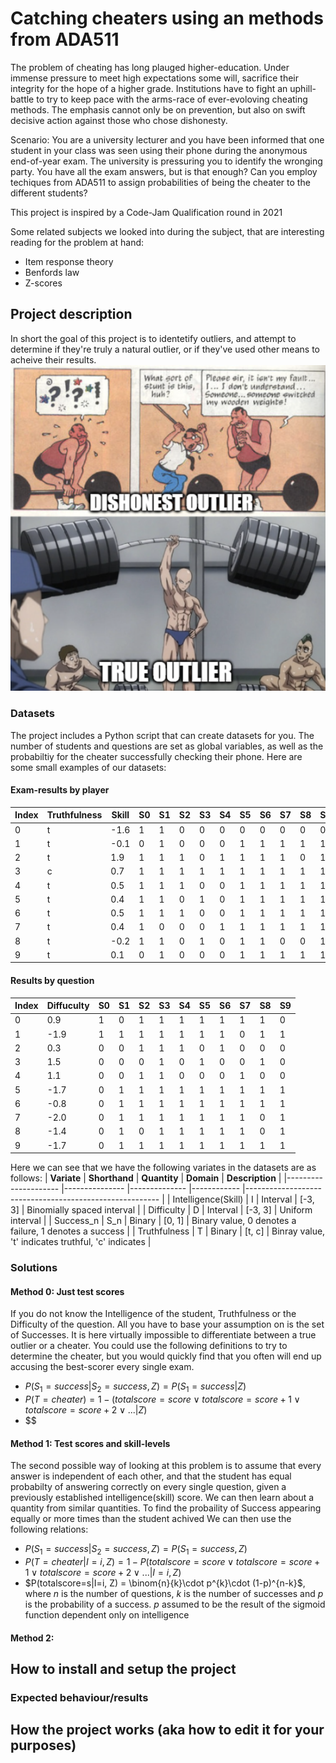 # Catching cheaters using an methods from ADA511
The problem of cheating has long plauged higher-education. Under immense pressure to meet high expectations some will, sacrifice their integrity for the hope of a higher grade. Institutions have to fight an uphill-battle to try to keep pace with the arms-race of ever-evoloving cheating methods. The emphasis cannot only be on prevention, but also on swift decisive action against those who chose dishonesty.

Scenario: You are a university lecturer and you have been informed that one student in your class was seen using their phone during the anonymous end-of-year exam. The university is pressuring you to identify the wronging party. You have all the exam answers, but is that enough? Can you employ techiques from ADA511 to assign probabilities of being the cheater to the different students?

This project is inspired by a Code-Jam Qualification round in 2021

Some related subjects we looked into during the subject, that are interesting reading for the problem at hand:
- Item response theory
- Benfords law
- Z-scores

## Project description
In short the goal of this project is to identetify outliers, and attempt to determine if they're truly a natural outlier, or if they've used other means to acheive their results. 
![](resources/saitamaOutlier.png)

### Datasets
The project includes a Python script that can create datasets for you. The number of students and questions are set as global variables, as well as the probabiltiy for the cheater successfully checking their phone.
Here are some small examples of our datasets:
#### Exam-results by player
|Index|Truthfulness|Skill|S0 |S1 |S2 |S3 |S4 |S5 |S6 |S7 |S8 |S9 |
|-----|------|-----|---|---|---|---|---|---|---|---|---|---|
|0    |t     |-1.6 |1  |1  |0  |0  |0  |0  |0  |0  |0  |0  |
|1    |t     |-0.1 |0  |1  |0  |0  |0  |1  |1  |1  |1  |1  |
|2    |t     |1.9  |1  |1  |1  |0  |1  |1  |1  |1  |0  |1  |
|3    |c     |0.7  |1  |1  |1  |1  |1  |1  |1  |1  |1  |1  |
|4    |t     |0.5  |1  |1  |1  |0  |0  |1  |1  |1  |1  |1  |
|5    |t     |0.4  |1  |1  |0  |1  |0  |1  |1  |1  |1  |1  |
|6    |t     |0.5  |1  |1  |1  |0  |0  |1  |1  |1  |1  |1  |
|7    |t     |0.4  |1  |0  |0  |0  |1  |1  |1  |1  |1  |1  |
|8    |t     |-0.2 |1  |1  |0  |1  |0  |1  |1  |0  |0  |1  |
|9    |t     |0.1  |0  |1  |0  |0  |0  |1  |1  |1  |1  |1  |

#### Results by question
|Index|Diffuculty|S0  |S1 |S2 |S3 |S4 |S5 |S6 |S7 |S8 |S9 |
|-----|----------|----|---|---|---|---|---|---|---|---|---|
|0    |0.9       |1   |0  |1  |1  |1  |1  |1  |1  |1  |0  |
|1    |-1.9      |1   |1  |1  |1  |1  |1  |1  |0  |1  |1  |
|2    |0.3       |0   |0  |1  |1  |1  |0  |1  |0  |0  |0  |
|3    |1.5       |0   |0  |0  |1  |0  |1  |0  |0  |1  |0  |
|4    |1.1       |0   |0  |1  |1  |0  |0  |0  |1  |0  |0  |
|5    |-1.7      |0   |1  |1  |1  |1  |1  |1  |1  |1  |1  |
|6    |-0.8      |0   |1  |1  |1  |1  |1  |1  |1  |1  |1  |
|7    |-2.0      |0   |1  |1  |1  |1  |1  |1  |1  |0  |1  |
|8    |-1.4      |0   |1  |0  |1  |1  |1  |1  |1  |0  |1  |
|9    |-1.7      |0   |1  |1  |1  |1  |1  |1  |1  |1  |1  |

Here we can see that we have the following variates in the datasets are as follows:
| **Variate**         	| **Shorthand** 	| **Quantity** 	| **Domain** 	| **Description**                                        	|
|---------------------	|---------------	|--------------	|------------	|--------------------------------------------------------	|
| Intelligence(Skill) 	| I             	| Interval     	| [-3, 3]    	| Binomially spaced interval                             	|
| Difficulty          	| D             	| Interval     	| [-3, 3]    	| Uniform interval                                       	|
| Success_n           	| S_n           	| Binary       	| [0, 1]     	| Binary value, 0 denotes a failure, 1 denotes a success 	|
| Truthfulness        	| T             	| Binary       	| [t, c]     	| Binray value, 't' indicates truthful, 'c' indicates    	|

### Solutions

#### Method 0: Just test scores
If you do not know the Intelligence of the student, Truthfulness or the Difficulty of the question. All you have to base your assumption on is the set of Successes. It is here virtually impossible to differentiate between a true outlier or a cheater. You could use the following definitions to try to determine the cheater, but you would quickly find that you often will end up accusing the best-scorer every single exam. 
- $P(S_1=success | S_2=success, Z) = P(S_1= success| Z)$
- $P(T=cheater) = 1 - (totalscore=score ∨ totalscore=score+1 ∨ totalscore=score+2 ∨ ... |Z)$
- $$


#### Method 1: Test scores and skill-levels
The second possible way of looking at this problem is to assume that every answer is independent of each other, and that the student has equal probabilty of answering correctly on every single question, given a previously established intelligence(skill) score. We can then learn about a quantity from similar quantities. To find the probaility of Success appearing equally or more times than the student achived
We can then use the following relations:
- $P(S_1=success | S_2=success, Z) = P(S_1= success, Z)$
- $P(T=cheater|I=i, Z) = 1 - P(totalscore=score ∨ totalscore=score+1 ∨ totalscore=score+2 ∨ ...| I=i, Z)$
- $P(totalscore=s|I=i, Z) = \binom{n}{k}\cdot p^{k}\cdot (1-p)^{n-k}$, where $n$ is the number of questions, $k$ is the number of successes and $p$ is the probability of a success. $p$ assumed to be the result of the sigmoid function dependent only on intelligence
 
#### Method 2:


####

## How to install and setup the project

### Expected behaviour/results

## How the project works (aka how to edit it for your purposes)
